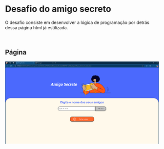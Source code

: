 # Desafio do amigo secreto


O desafio consiste em desenvolver a lógica de programação por detrás dessa página html já estilizada.

</br>

## Página

![tela](https://github.com/igormanoels/.Estudos-em-Front-End/blob/main/03%20-%20JavaScript/Alura%20-%20Oracle%20Next%20Education/Desafio%2003%20-%20Challenge%20amigo%20secreto/assets/tela.png)
